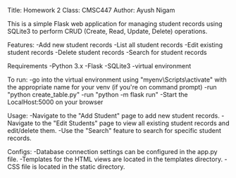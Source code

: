 Title: Homework 2 
Class: CMSC447
Author: Ayush Nigam

This is a simple Flask web application for managing student records using SQLite3 to perform CRUD (Create, Read, Update, Delete) operations.

Features:
-Add new student records
-List all student records
-Edit existing student records
-Delete student records
-Search for student records

Requirements
-Python 3.x
-Flask
-SQLite3
-virtual environment

To run:
-go into the virtual environment using "myenv\Scripts\activate" with the appropriate name for your venv (if you're on command prompt)
-run "python create_table.py"
-run "python -m flask run"
-Start the LocalHost:5000 on your browser

Usage:
-Navigate to the "Add Student" page to add new student records.
-Navigate to the "Edit Students" page to view all existing student records and edit/delete them.
-Use the "Search" feature to search for specific student records.

Configs:
-Database connection settings can be configured in the app.py file.
-Templates for the HTML views are located in the templates directory.
-CSS file is located in the static directory.